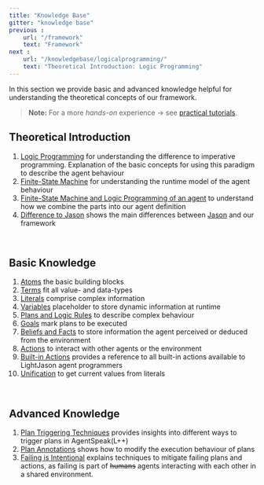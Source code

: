 ```yaml
---
title: "Knowledge Base"
gitter: "knowledge base"
previous :
    url: "/framework"
    text: "Framework"
next :
    url: "/knowledgebase/logicalprogramming/"
    text: "Theoretical Introduction: Logic Programming"
---
```


In this section we provide basic and advanced knowledge helpful for understanding the theoretical concepts of our framework.

> **Note:** For a more *hands-on* experience $\to$ see [practical tutorials](/tutorials).

## Theoretical Introduction
  1. [Logic Programming](logicalprogramming) for understanding the difference to imperative programming. Explanation of the basic concepts for using this paradigm to describe the agent behaviour
  2. [Finite-State Machine](finitestatemachine) for understanding the runtime model of the agent behaviour
  3. [Finite-State Machine and Logic Programming of an agent](agent) to understand how we combine the parts into our agent definition
  4. [Difference to Jason](differencetojason) shows the main differences between [Jason](http://jason.sourceforge.net) and our framework


<br>

## Basic Knowledge
  1. [Atoms](atoms) the basic building blocks
  2. [Terms](terms) fit all value- and data-types
  3. [Literals](literals) comprise complex information
  4. [Variables](variables) placeholder to store dynamic information at runtime
  5. [Plans and Logic Rules](plansandrules) to describe complex behaviour
  6. [Goals](goals) mark plans to be executed
  7. [Beliefs and Facts](beliefsandfacts) to store information the agent perceived or deduced from the environment
  8. [Actions](actions) to interact with other agents or the environment
  9. [Built-in Actions](builtinactions) provides a reference to all built-in actions available to LightJason agent programmers
  10. [Unification](unification) to get current values from literals

<br>

## Advanced Knowledge
  1. [Plan Triggering Techniques](triggering) provides insights into different ways to trigger plans in AgentSpeak(L++)
  2. [Plan Annotations](annotations) shows how to modify the execution behaviour of plans
  3. [Failing is Intentional](failing) explains techniques to mitigate failing plans and actions, as failing is part of ~~humans~~ agents interacting with each other in a shared environment.